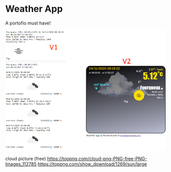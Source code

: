 # Weather App

A portofio must have!

![app's screenshoot](app.png)

cloud picture (free)
	https://toppng.com/cloud-png-PNG-free-PNG-Images_112785
	https://toppng.com/show_download/1269/sun/large